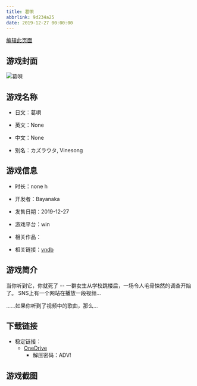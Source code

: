 ```yaml
---
title: 葛唄
abbrlink: 9d234a25
date: 2019-12-27 00:00:00
---
```

[编辑此页面](https://github.com/ACG-3/ADV3-source/blob/main/source/_posts/games/%E8%91%9B%E5%94%84.md)

## 游戏封面

![葛唄](https://pan.timero.xyz/onedrive/img_lib_001/%E8%91%9B%E5%94%84_cover.avif)


## 游戏名称

- 日文：葛唄
- 英文：None
- 中文：None

- 别名：カズラウタ, Vinesong


## 游戏信息

- 时长：none h
- 开发者：Bayanaka
- 发售日期：2019-12-27
- 游戏平台：win
- 相关作品：

- 相关链接：[vndb](https://vndb.org/v27066)


## 游戏简介

当你听到它，你就死了 --
一群女生从学校跳楼后，一场令人毛骨悚然的调查开始了。
SNS上有一个网站在播放一段视频...

......如果你听到了视频中的歌曲，那么...




## 下载链接

- 稳定链接：
    - [OneDrive](https://pan.timero.xyz/onedrive/adv_lib_001/%E8%91%9B%E5%94%84)
        - 解压密码：ADV!



## 游戏截图


